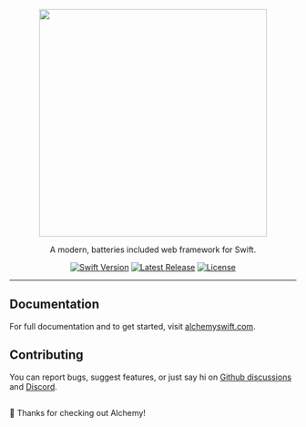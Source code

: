 <p align="center">
    <a href="https://alchemyswift.com/" target="_blank">
        <img src="https://user-images.githubusercontent.com/6025554/132588005-5f8a6a94-ec15-4cab-9be9-1e90e86d374f.png" width="400">
    </a>
</p>

<p align="center">
    A modern, batteries included web framework for Swift.
</p>

<p align="center">
    <a href="https://swift.org"><img src="https://img.shields.io/badge/Swift-5.8-orange.svg" alt="Swift Version"></a>
    <a href="https://github.com/alchemy-swift/alchemy/releases"><img src="https://img.shields.io/github/release/alchemy-swift/alchemy.svg" alt="Latest Release"></a>
    <a href="https://github.com/alchemy-swift/alchemy/blob/main/LICENSE"><img src="https://img.shields.io/github/license/alchemy-swift/alchemy.svg" alt="License"></a>
</p>

---

## Documentation

For full documentation and to get started, visit [alchemyswift.com](https://alchemyswift.com).

## Contributing

You can report bugs, suggest features, or just say hi on [Github discussions](https://github.com/alchemy-swift/alchemy/discussions) and [Discord](https://discord.gg/74Bq29q22u).

##

👋 Thanks for checking out Alchemy!
